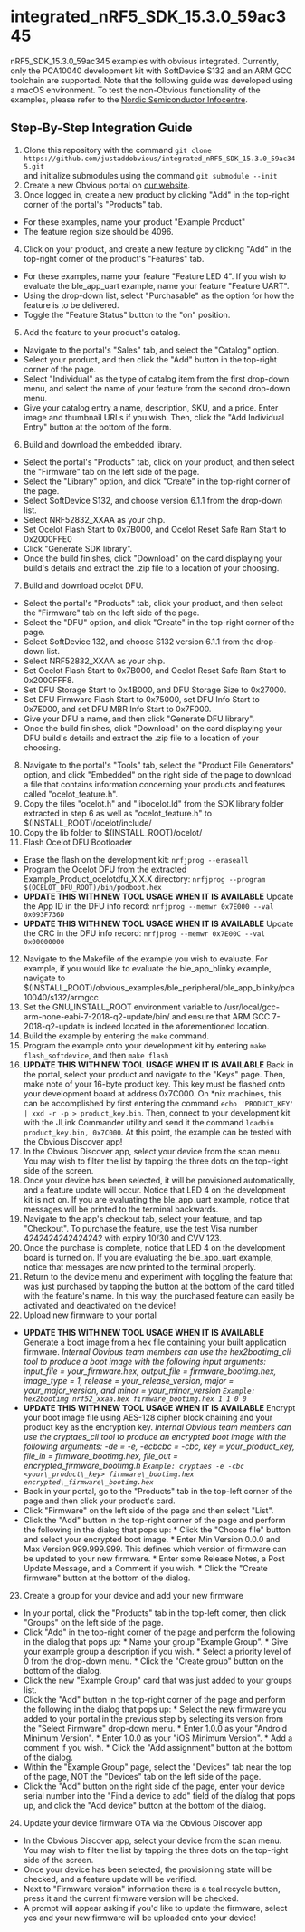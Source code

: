 # integrated\_nRF5\_SDK\_15.3.0\_59ac345
nRF5\_SDK\_15.3.0\_59ac345 examples with obvious integrated. Currently, only the PCA10040 development kit with SoftDevice S132 and an ARM GCC toolchain are supported. Note that the following guide was developed using a macOS environment. To test the non-Obvious functionality of the examples, please refer to the [Nordic Semiconductor Infocentre](https://infocenter.nordicsemi.com/topic/com.nordic.infocenter.sdk5.v15.3.0/examples_ble_peripheral.html).

## Step-By-Step Integration Guide
1. Clone this repository with the command ```git clone https://github.com/justaddobvious/integrated_nRF5_SDK_15.3.0_59ac345.git```  
and initialize submodules using the command ```git submodule --init```
2. Create a new Obvious portal on [our website](https://portal.obvious.xyz/create).
3. Once logged in, create a new product by clicking "Add" in the top-right corner of the portal's "Products" tab. 
  * For these examples, name your product "Example Product"
  * The feature region size should be 4096.
4. Click on your product, and create a new feature by clicking "Add" in the top-right corner of the product's "Features" tab.
  * For these examples, name your feature "Feature LED 4". If you wish to evaluate the ble\_app\_uart example, name your feature "Feature UART".
  * Using the drop-down list, select "Purchasable" as the option for how the feature is to be delivered.
  * Toggle the "Feature Status" button to the "on" position.
5. Add the feature to your product's catalog.
  * Navigate to the portal's "Sales" tab, and select the "Catalog" option.
  * Select your product, and then click the "Add" button in the top-right corner of the page.
  * Select "Individual" as the type of catalog item from the first drop-down menu, and select the name of your feature from the second drop-down menu.
  * Give your catalog entry a name, description, SKU, and a price. Enter image and thumbnail URLs if you wish. Then, click the "Add Individual Entry" button at the bottom of the form.
6. Build and download the embedded library.
  * Select the portal's "Products" tab, click on your product, and then select the "Firmware" tab on the left side of the page.
  * Select the "Library" option, and click "Create" in the top-right corner of the page.
  * Select SoftDevice S132, and choose version 6.1.1 from the drop-down list.
  * Select NRF52832\_XXAA as your chip.
  * Set Ocelot Flash Start to 0x7B000, and Ocelot Reset Safe Ram Start to 0x2000FFE0
  * Click "Generate SDK library".
  * Once the build finishes, click "Download" on the card displaying your build's details and extract the .zip file to a location of your choosing.
7. Build and download ocelot DFU. 
  * Select the portal's "Products" tab, click your product, and then select the "Firmware" tab on the left side of the page.
  * Select the "DFU" option, and click "Create" in the top-right corner of the page.
  * Select SoftDevice 132, and choose S132 version 6.1.1 from the drop-down list.
  * Select NRF52832_XXAA as your chip.
  * Set Ocelot Flash Start to 0x7B000, and Ocelot Reset Safe Ram Start to 0x2000FFF8.
  * Set DFU Storage Start to 0x4B000, and DFU Storage Size to 0x27000.
  * Set DFU Firmware Flash Start to 0x75000, set DFU Info Start to 0x7E000, and set DFU MBR Info Start to 0x7F000.
  * Give your DFU a name, and then click "Generate DFU library".
  * Once the build finishes, click "Download" on the card displaying your DFU build's details and extract the .zip file to a location of your choosing. 
8. Navigate to the portal's "Tools" tab, select the "Product File Generators" option, and click "Embedded" on the right side of the page to download a file that contains information concerning your products and features called "ocelot\_feature.h".
9. Copy the files "ocelot.h" and "libocelot.ld" from the SDK library folder extracted in step 6 as well as "ocelot\_feature.h" to $(INSTALL\_ROOT)/ocelot/include/
10. Copy the lib folder to $(INSTALL\_ROOT)/ocelot/
11. Flash Ocelot DFU Bootloader
  * Erase the flash on the development kit: ```nrfjprog --eraseall```
  * Program the Ocelot DFU from the extracted Example_Product\_ocelotdfu\_X.X.X directory: ```nrfjprog --program $(OCELOT_DFU_ROOT)/bin/podboot.hex```
  * **UPDATE THIS WITH NEW TOOL USAGE WHEN IT IS AVAILABLE** Update the App ID in the DFU info record: ```nrfjprog --memwr 0x7E000 --val 0x093F736D```
  * **UPDATE THIS WITH NEW TOOL USAGE WHEN IT IS AVAILABLE** Update the CRC in the DFU info record: ```nrfjprog --memwr 0x7E00C --val 0x00000000```
12. Navigate to the Makefile of the example you wish to evaluate. For example, if you would like to evaluate the ble\_app\_blinky example, navigate to $(INSTALL\_ROOT)/obvious\_examples/ble\_peripheral/ble\_app\_blinky/pca10040/s132/armgcc
13. Set the GNU\_INSTALL\_ROOT environment variable to /usr/local/gcc-arm-none-eabi-7-2018-q2-update/bin/ and ensure that ARM GCC 7-2018-q2-update is indeed located in the aforementioned location.
14. Build the example by entering the ```make``` command.
15. Program the example onto your development kit by entering ```make flash_softdevice```, and then ```make flash```
16. **UPDATE THIS WITH NEW TOOL USAGE WHEN IT IS AVAILABLE** Back in the portal, select your product and navigate to the "Keys" page. Then, make note of your 16-byte product key. This key must be flashed onto your development board at address 0x7C000. On *nix machines, this can be accomplished by first entering the command ```echo 'PRODUCT_KEY' | xxd -r -p > product_key.bin```. Then, connect to your development kit with the JLink Commander utility and send it the command ```loadbin product_key.bin, 0x7C000```. At this point, the example can be tested with the Obvious Discover app!
17. In the Obvious Discover app, select your device from the scan menu. You may wish to filter the list by tapping the three dots on the top-right side of the screen.
18. Once your device has been selected, it will be provisioned automatically, and a feature update will occur. Notice that LED 4 on the development kit is not on. If you are evaluating the ble\_app\_uart example, notice that messages will be printed to the terminal backwards.
19. Navigate to the app's checkout tab, select your feature, and tap "Checkout". To purchase the feature, use the test Visa number 4242424242424242 with expiry 10/30 and CVV 123.
20. Once the purchase is complete, notice that LED 4 on the development board is turned on. If you are evaluating the ble\_app\_uart example, notice that messages are now printed to the terminal properly.
21. Return to the device menu and experiment with toggling the feature that was just purchased by tapping the button at the bottom of the card titled with the feature's name. In this way, the purchased feature can easily be activated and deactivated on the device!
22. Upload new firmware to your portal
  * **UPDATE THIS WITH NEW TOOL USAGE WHEN IT IS AVAILABLE** Generate a boot image from a hex file containing your built application firmware. *Internal Obvious team members can use the hex2bootimg_cli tool to produce a boot image with the following input arguments: input\_file = your\_firmware.hex, output\_file = firmware\_bootimg.hex, image\_type = 1, release = your\_release\_version, major = your\_major\_version, and minor = your\_minor\_version ```Example: hex2bootimg nrf52_xxaa.hex firmware_bootimg.hex 1 1 0 0```*
  * **UPDATE THIS WITH NEW TOOL USAGE WHEN IT IS AVAILABLE** Encrypt your boot image file using AES-128 cipher block chaining and your product key as the encryption key. *Internal Obvious team members can use the cryptaes\_cli tool to produce an encrypted boot image with the following arguments: -de = -e, -ecbcbc = -cbc, key = your\_product\_key, file\_in = firmware\_bootimg.hex, file_out = encrypted\_firmware\_bootimg.h ```Example: cryptaes -e -cbc <your\_product\_key> firmware\_bootimg.hex encrypted\_firmware\_bootimg.hex```*
  * Back in your portal, go to the "Products" tab in the top-left corner of the page and then click your product's card.
  * Click "Firmware" on the left side of the page and then select "List".
  * Click the "Add" button in the top-right corner of the page and perform the following in the dialog that pops up:
  		* Click the "Choose file" button and select your encrypted boot image.
  		* Enter Min Version 0.0.0 and Max Version 999.999.999. This defines which version of firmware can be updated to your new firmware.
  		* Enter some Release Notes, a Post Update Message, and a Comment if you wish.
  		* Click the "Create firmware" button at the bottom of the dialog.
23. Create a group for your device and add your new firmware
  * In your portal, click the "Products" tab in the top-left corner, then click "Groups" on the left side of the page.
  * Click "Add" in the top-right corner of the page and perform the following in the dialog that pops up:
  		* Name your group "Example Group".
  		* Give your example group a description if you wish.
  		* Select a priority level of 0 from the drop-down menu.
  		* Click the "Create group" button on the bottom of the dialog.
  * Click the new "Example Group" card that was just added to your groups list.
  * Click the "Add" button in the top-right corner of the page and perform the following in the dialog that pops up:
  		* Select the new firmware you added to your portal in the previous step by selecting its version from the "Select Firmware" drop-down menu.
  		* Enter 1.0.0 as your "Android Minimum Version".
  		* Enter 1.0.0 as your "iOS Minimum Version".
  		* Add a comment if you wish.
  		* Click the "Add assignment" button at the bottom of the dialog.
  * Within the "Example Group" page, select the "Devices" tab near the top of the page, NOT the "Devices" tab on the left side of the page.
  * Click the "Add" button on the right side of the page, enter your device serial number into the "Find a device to add" field of the dialog that pops up, and click the "Add device" button at the bottom of the dialog.
24. Update your device firmware OTA via the Obvious Discover app
  * In the Obvious Discover app, select your device from the scan menu. You may wish to filter the list by tapping the three dots on the top-right side of the screen.
  * Once your device has been selected, the provisioning state will be checked, and a feature update will be verified.
  * Next to "Firmware version" information there is a teal recycle button, press it and the current firmware version will be checked.
  * A prompt will appear asking if you'd like to update the firmware, select yes and your new firmware will be uploaded onto your device!

  

